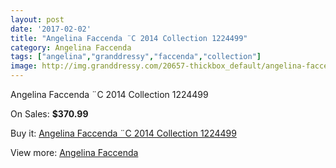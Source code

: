 ```yaml
---
layout: post
date: '2017-02-02'
title: "Angelina Faccenda ¨C 2014 Collection 1224499"
category: Angelina Faccenda
tags: ["angelina","granddressy","faccenda","collection"]
image: http://img.granddressy.com/20657-thickbox_default/angelina-faccenda-c-2014-collection-1224499.jpg
---
```

Angelina Faccenda ¨C 2014 Collection 1224499

On Sales: **$370.99**
<a href="https://www.granddressy.com/en/angelina-faccenda/19633-angelina-faccenda-c-2014-collection-1224499.html"><amp-img layout="responsive" width="600" height="600" src="//img.granddressy.com/20657-thickbox_default/angelina-faccenda-c-2014-collection-1224499.jpg" alt="Angelina Faccenda ¨C 2014 Collection 1224499 0" /></a>

Buy it: [Angelina Faccenda ¨C 2014 Collection 1224499](https://www.granddressy.com/en/angelina-faccenda/19633-angelina-faccenda-c-2014-collection-1224499.html "Angelina Faccenda ¨C 2014 Collection 1224499")

View more: [Angelina Faccenda](https://www.granddressy.com/en/7-angelina-faccenda "Angelina Faccenda")